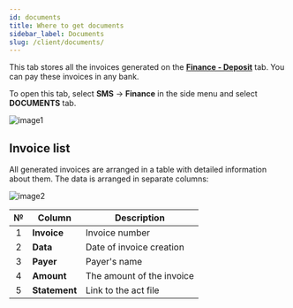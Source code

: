 ```yaml
---
id: documents
title: Where to get documents
sidebar_label: Documents
slug: /client/documents/
---
```


This tab stores all the invoices generated on the [**Finance - Deposit**](payments.md#top-up-by-invoice) tab. You can pay these invoices in any bank.

To open this tab, select **SMS** → **Finance** in the side menu and select **DOCUMENTS** tab.

![image1](/img/en/client_finances_documents/image1.png)

## Invoice list

All generated invoices are arranged in a table with detailed information about them. The data is arranged in separate columns:

![image2](/img/en/client_finances_documents/image2.png)

|  №  | Column | Description |
| :-: | ------ | ----------- |
| 1 | **Invoice** | Invoice number |
| 2 | **Data** | Date of invoice creation |
| 3 | **Payer** | Payer's name |
| 4 | **Amount** | The amount of the invoice |
| 5 | **Statement** | Link to the act file |
